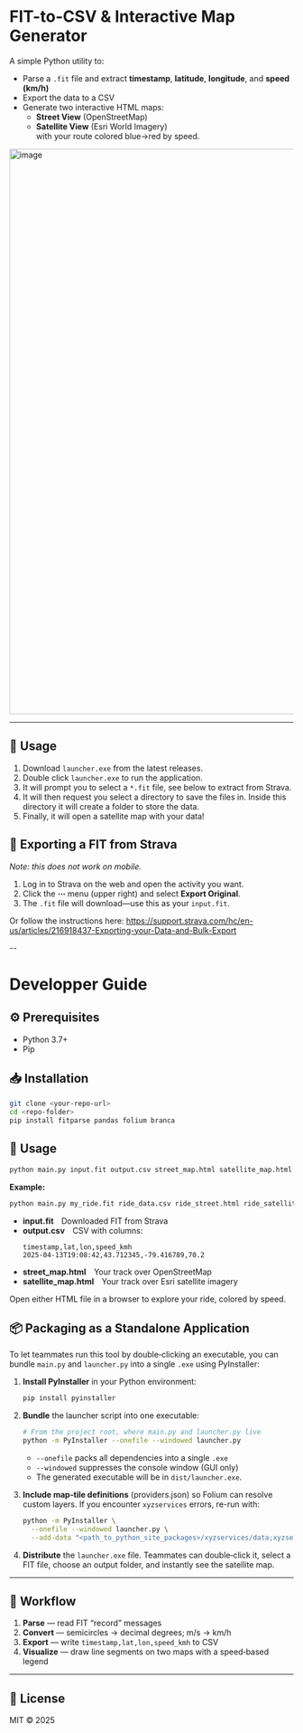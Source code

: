 # FIT-to-CSV & Interactive Map Generator

A simple Python utility to:

- Parse a `.fit` file and extract **timestamp**, **latitude**, **longitude**, and **speed (km/h)**  
- Export the data to a CSV  
- Generate two interactive HTML maps:
  - **Street View** (OpenStreetMap)  
  - **Satellite View** (Esri World Imagery)  
  with your route colored blue→red by speed.

<img width="1000" alt="image" src="https://github.com/user-attachments/assets/bb5751a7-873d-4bf2-b733-4c8c23f6d81c" />


---

## 🚀 Usage
1. Download `launcher.exe` from the latest releases.
2. Double click `launcher.exe` to run the application.
3. It will prompt you to select a `*.fit` file, see below to extract from Strava.
4. It will then request you select a directory to save the files in. Inside this directory it will create a folder to store the data.
5. Finally, it will open a satellite map with your data!

## 🚩 Exporting a FIT from Strava

*Note: this does not work on mobile.*

1. Log in to Strava on the web and open the activity you want.  
2. Click the **⋯** menu (upper right) and select **Export Original**.  
3. The `.fit` file will download—use this as your `input.fit`.

Or follow the instructions here: https://support.strava.com/hc/en-us/articles/216918437-Exporting-your-Data-and-Bulk-Export

--
# Developper Guide

## ⚙️ Prerequisites

- Python 3.7+  
- Pip  

## 📥 Installation

```bash
git clone <your-repo-url>
cd <repo-folder>
pip install fitparse pandas folium branca
```

## 🚀 Usage

```bash
python main.py input.fit output.csv street_map.html satellite_map.html
```

**Example:**

```bash
python main.py my_ride.fit ride_data.csv ride_street.html ride_satellite.html
```

- **input.fit** Downloaded FIT from Strava  
- **output.csv** CSV with columns:  
  ```
  timestamp,lat,lon,speed_kmh
  2025-04-13T19:08:42,43.712345,-79.416789,70.2
  ```  
- **street_map.html** Your track over OpenStreetMap  
- **satellite_map.html** Your track over Esri satellite imagery  

Open either HTML file in a browser to explore your ride, colored by speed.

## 📦 Packaging as a Standalone Application

To let teammates run this tool by double‑clicking an executable, you can bundle `main.py` and `launcher.py` into a single `.exe` using PyInstaller:

1. **Install PyInstaller** in your Python environment:
   ```bash
   pip install pyinstaller
   ```

2. **Bundle** the launcher script into one executable:
   ```bash
   # From the project root, where main.py and launcher.py live
   python -m PyInstaller --onefile --windowed launcher.py
   ```

   - `--onefile` packs all dependencies into a single `.exe`  
   - `--windowed` suppresses the console window (GUI only)  
   - The generated executable will be in `dist/launcher.exe`.

3. **Include map‑tile definitions** (providers.json) so Folium can resolve custom layers. If you encounter `xyzservices` errors, re-run with:
   ```bash
   python -m PyInstaller \
     --onefile --windowed launcher.py \
     --add-data "<path_to_python_site_packages>/xyzservices/data;xyzservices/data"
   ```

4. **Distribute** the `launcher.exe` file. Teammates can double‑click it, select a FIT file, choose an output folder, and instantly see the satellite map.

---

## 🔄 Workflow

1. **Parse** — read FIT “record” messages  
2. **Convert** — semicircles → decimal degrees; m/s → km/h  
3. **Export** — write `timestamp,lat,lon,speed_kmh` to CSV  
4. **Visualize** — draw line segments on two maps with a speed‑based legend  

---

## 📝 License

MIT © 2025

